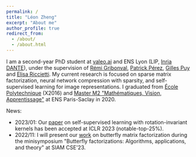 ```yaml
---
permalink: /
title: "Léon Zheng"
excerpt: "About me"
author_profile: true
redirect_from:
  - /about/
  - /about.html
---
```


I am a second-year PhD student at [valeo.ai](https://www.valeo.com/en/valeo-ai/) and ENS Lyon (LIP, [Inria DANTE](https://team.inria.fr/dante/fr/)), under the supervision of [Rémi Gribonval](https://people.irisa.fr/Remi.Gribonval/), [Patrick Pérez](https://ptrckprz.github.io/), [Gilles Puy](https://sites.google.com/site/puygilles/) and [Elisa Riccietti](https://perso.ens-lyon.fr/elisa.riccietti/). My current research is focused on sparse matrix factorization, neural network compression with sparsity, and self-supervised learning for image representations.
I graduated from [École Polytechnique](https://programmes.polytechnique.edu/en/ingenieur-polytechnicien-program/ingenieur-polytechnicien-program) (X2016) and [Master M2 "Mathématiques, Vision, Apprentissage"](https://www.master-mva.com/) at ENS Paris-Saclay in 2020.

News:
* 2023/01: Our [paper](https://arxiv.org/abs/2208.00789) on self-supervised learning with rotation-invariant kernels has been accepted at ICLR 2023 (notable-top-25%).
* 2022/11: I will present our [work](https://arxiv.org/abs/2110.01230) on butterfly matrix factorization during the minisymposium "Butterfly factorizations: Algorithms, applications, and theory" at SIAM CSE'23. 